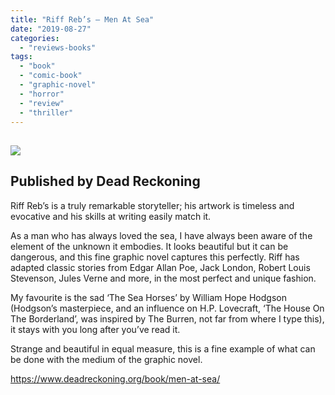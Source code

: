 ```yaml
---
title: "Riff Reb’s – Men At Sea"
date: "2019-08-27"
categories: 
  - "reviews-books"
tags: 
  - "book"
  - "comic-book"
  - "graphic-novel"
  - "horror"
  - "review"
  - "thriller"
---
```


## ![](https://www.hellbound.ca/wp-content/uploads/2019/08/Riff-Reb’s-–-Men-At-Sea.jpg)

## Published by Dead Reckoning

Riff Reb’s is a truly remarkable storyteller; his artwork is timeless and evocative and his skills at writing easily match it.

As a man who has always loved the sea, I have always been aware of the element of the unknown it embodies. It looks beautiful but it can be dangerous, and this fine graphic novel captures this perfectly. Riff has adapted classic stories from Edgar Allan Poe, Jack London, Robert Louis Stevenson, Jules Verne and more, in the most perfect and unique fashion.

My favourite is the sad ‘The Sea Horses’ by William Hope Hodgson (Hodgson’s masterpiece, and an influence on H.P. Lovecraft, ‘The House On The Borderland’, was inspired by The Burren, not far from where I type this), it stays with you long after you’ve read it.

Strange and beautiful in equal measure, this is a fine example of what can be done with the medium of the graphic novel.

https://www.deadreckoning.org/book/men-at-sea/
